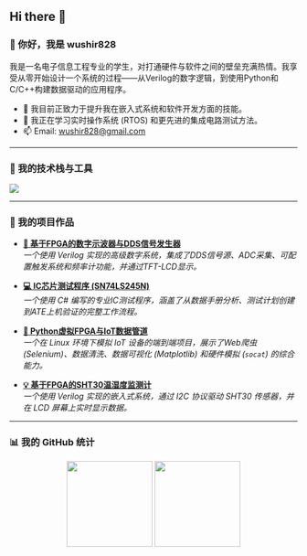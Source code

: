 ## Hi there 👋
### 👋 你好，我是 wushir828

我是一名电子信息工程专业的学生，对打通硬件与软件之间的壁垒充满热情。我享受从零开始设计一个系统的过程——从Verilog的数字逻辑，到使用Python和C/C++构建数据驱动的应用程序。

- 🔭 我目前正致力于提升我在嵌入式系统和软件开发方面的技能。
- 🌱 我正在学习实时操作系统 (RTOS) 和更先进的集成电路测试方法。
- 📫 Email: wushir828@gmail.com

---

### 🔧 我的技术栈与工具

<p align="left">
  <a href="https://skillicons.dev">
    <img src="https://skillicons.dev/icons?i=verilog,vscode,python,c,cpp,git,github,linux,qt" />
  </a>
</p>

---

### 🚀 我的项目作品

* **[🧠 基于FPGA的数字示波器与DDS信号发生器](https://github.com/wushir828/ADC-Digital-Oscilloscope)** <br/>
    *一个使用 Verilog 实现的高级数字系统，集成了DDS信号源、ADC采集、可配置触发系统和频率计功能，并通过TFT-LCD显示。*

* **[💻 IC芯片测试程序 (SN74LS245N)](https://github.com/wushir828/IC-Test-SN74LS245N)** <br/>
    *一个使用 C# 编写的专业IC测试程序，涵盖了从数据手册分析、测试计划创建到ATE上机验证的完整工作流程。*

* **[🐍 Python虚拟FPGA与IoT数据管道](https://github.com/wushir828/Python-Virtual-FPGA-Lab-Linux-IoT-Data-Pipeline)** <br/>
    *一个在 Linux 环境下模拟 IoT 设备的端到端项目，展示了Web爬虫 (Selenium)、数据清洗、数据可视化 (Matplotlib) 和硬件模拟 (`socat`) 的综合能力。*

* **[💡 基于FPGA的SHT30温湿度监测计](https://github.com/wushir828/FPGA-SHT30-Temperature-Display)** <br/>
    *一个使用 Verilog 实现的嵌入式系统，通过 I2C 协议驱动 SHT30 传感器，并在 LCD 屏幕上实时显示数据。*

---

### 📊 我的 GitHub 统计

<p align="center">
  <img height="150em" src="https://github-readme-stats.vercel.app/api?username=wushir828&show_icons=true&theme=dracula&include_all_commits=true&count_private=true"/>
  <img height="150em" src="https://github-readme-stats.vercel.app/api/top-langs/?username=wushir828&layout=compact&langs_count=7&theme=dracula"/>
</p>

